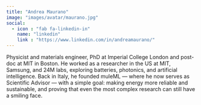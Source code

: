 ```yaml
---
title: "Andrea Maurano"
image: "images/avatar/maurano.jpg"
social:
  - icon : "fab fa-linkedin-in"
    name: "linkedin"
    link : "https://www.linkedin.com/in/andreamaurano/"
---
```


Physicist and materials engineer, PhD at Imperial College London and post-doc at MIT in Boston. He worked as a researcher in the US at MIT, Samsung, and 24M labs, exploring batteries, photonics, and artificial intelligence. Back in Italy, he founded muleML — where he now serves as Scientific Advisor — with a simple goal: making energy more reliable and sustainable, and proving that even the most complex research can still have a smiling face.

